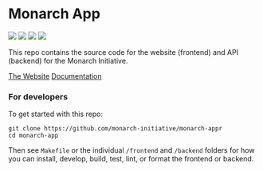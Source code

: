 # Monarch App

![](https://github.com/monarch-initiative/monarch-app/actions/workflows/test-backend.yaml/badge.svg)
![](https://github.com/monarch-initiative/monarch-app/actions/workflows/test-frontend.yaml/badge.svg)
![](https://github.com/monarch-initiative/monarch-app/actions/workflows/deploy-documentation.yaml/badge.svg)
![](https://github.com/monarch-initiative/monarch-app/actions/workflows/build-image.yaml/badge.svg)

This repo contains the source code for the website (frontend) and API (backend) for the Monarch Initiative.

[The Website](https://monarch-app.monarchinitiative.org)
[Documentation](https://monarch-app.monarchinitiative.org/docs)

### For developers

To get started with this repo:

```
git clone https://github.com/monarch-initiative/monarch-appr
cd monarch-app
```

Then see `Makefile` or the individual `/frontend` and `/backend` folders for how you can install, develop, build, test, lint, or format the frontend or backend.
